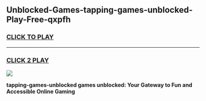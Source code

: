 
## Unblocked-Games-tapping-games-unblocked-Play-Free-qxpfh
<h3>
<a href="https://premium76.site?title=tapping-games-unblocked&ref=19M">CLICK TO PLAY</a></h3>
<hr>

<h3>
<a href="https://premium76.site?title=tapping-games-unblocked&ref=19M">CLICK 2 PLAY</a>
  
</h3>

<a href="https://premium76.site?title=tapping-games-unblocked&ref=19M"><img src="https://clearcache.store/games.png"></a>


**tapping-games-unblocked games unblocked: Your Gateway to Fun and Accessible Online Gaming**
